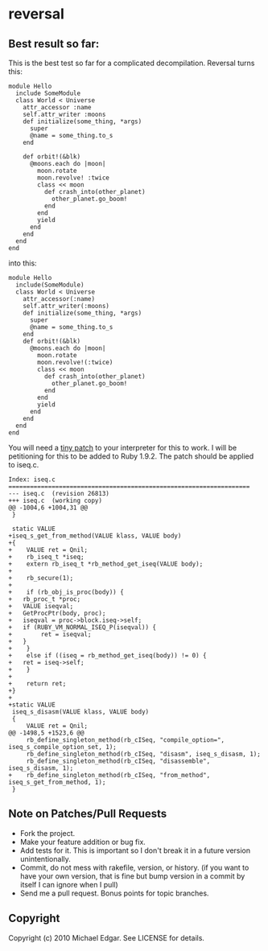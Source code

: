 # reversal

## Best result so far:

This is the best test so far for a complicated decompilation. Reversal turns this:

    module Hello
      include SomeModule
      class World < Universe
        attr_accessor :name
        self.attr_writer :moons
        def initialize(some_thing, *args)
          super
          @name = some_thing.to_s
        end
    
        def orbit!(&blk)
          @moons.each do |moon|
            moon.rotate
            moon.revolve! :twice
            class << moon
              def crash_into(other_planet)
                other_planet.go_boom!
              end
            end
            yield
          end
        end
      end
    end
    
into this:

    module Hello
      include(SomeModule)
      class World < Universe
        attr_accessor(:name)
        self.attr_writer(:moons)
        def initialize(some_thing, *args)
          super
          @name = some_thing.to_s
        end
        def orbit!(&blk)
          @moons.each do |moon|
            moon.rotate
            moon.revolve!(:twice)
            class << moon
              def crash_into(other_planet)
                other_planet.go_boom!
              end
            end
            yield
          end
        end
      end
    end

You will need a [tiny patch](http://github.com/michaeledgar/reversal/blob/master/iseq.c.patch) to your 
interpreter for this to work.  I will be petitioning for this to be added to Ruby 1.9.2. The patch should be
applied to iseq.c.

    Index: iseq.c
    ===================================================================
    --- iseq.c	(revision 26813)
    +++ iseq.c	(working copy)
    @@ -1004,6 +1004,31 @@
     }
     
     static VALUE
    +iseq_s_get_from_method(VALUE klass, VALUE body)
    +{
    +    VALUE ret = Qnil;
    +    rb_iseq_t *iseq;
    +    extern rb_iseq_t *rb_method_get_iseq(VALUE body);
    +
    +    rb_secure(1);
    +
    +    if (rb_obj_is_proc(body)) {
    +	rb_proc_t *proc;
    +	VALUE iseqval;
    +	GetProcPtr(body, proc);
    +	iseqval = proc->block.iseq->self;
    +	if (RUBY_VM_NORMAL_ISEQ_P(iseqval)) {
    +        ret = iseqval;
    +	}
    +    }
    +    else if ((iseq = rb_method_get_iseq(body)) != 0) {
    +	ret = iseq->self;
    +    }
    +
    +    return ret;
    +}
    +
    +static VALUE
     iseq_s_disasm(VALUE klass, VALUE body)
     {
         VALUE ret = Qnil;
    @@ -1498,5 +1523,6 @@
         rb_define_singleton_method(rb_cISeq, "compile_option=", iseq_s_compile_option_set, 1);
         rb_define_singleton_method(rb_cISeq, "disasm", iseq_s_disasm, 1);
         rb_define_singleton_method(rb_cISeq, "disassemble", iseq_s_disasm, 1);
    +    rb_define_singleton_method(rb_cISeq, "from_method", iseq_s_get_from_method, 1);
     }


## Note on Patches/Pull Requests
 
* Fork the project.
* Make your feature addition or bug fix.
* Add tests for it. This is important so I don't break it in a
  future version unintentionally.
* Commit, do not mess with rakefile, version, or history.
  (if you want to have your own version, that is fine but
   bump version in a commit by itself I can ignore when I pull)
* Send me a pull request. Bonus points for topic branches.

## Copyright

Copyright (c) 2010 Michael Edgar. See LICENSE for details.
